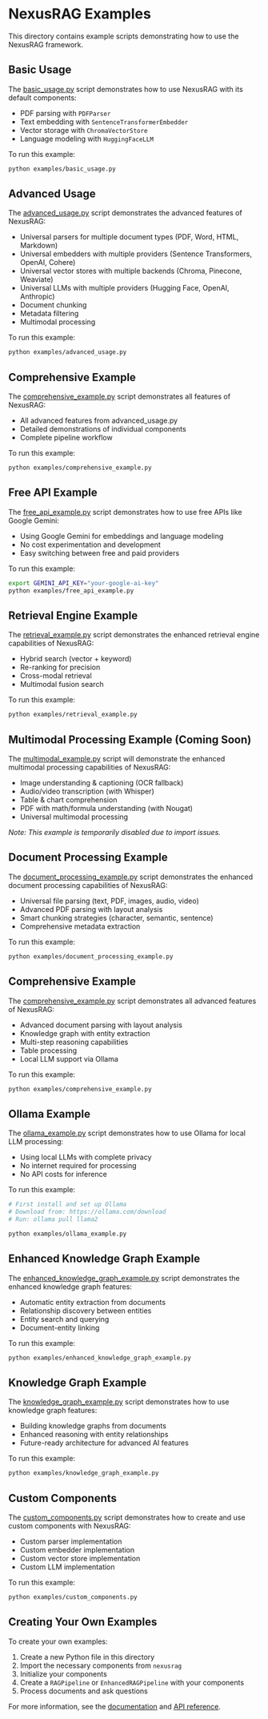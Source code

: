 # NexusRAG Examples

This directory contains example scripts demonstrating how to use the NexusRAG framework.

## Basic Usage

The [basic_usage.py](basic_usage.py) script demonstrates how to use NexusRAG with its default components:

- PDF parsing with `PDFParser`
- Text embedding with `SentenceTransformerEmbedder`
- Vector storage with `ChromaVectorStore`
- Language modeling with `HuggingFaceLLM`

To run this example:

```bash
python examples/basic_usage.py
```

## Advanced Usage

The [advanced_usage.py](advanced_usage.py) script demonstrates the advanced features of NexusRAG:

- Universal parsers for multiple document types (PDF, Word, HTML, Markdown)
- Universal embedders with multiple providers (Sentence Transformers, OpenAI, Cohere)
- Universal vector stores with multiple backends (Chroma, Pinecone, Weaviate)
- Universal LLMs with multiple providers (Hugging Face, OpenAI, Anthropic)
- Document chunking
- Metadata filtering
- Multimodal processing

To run this example:

```bash
python examples/advanced_usage.py
```

## Comprehensive Example

The [comprehensive_example.py](comprehensive_example.py) script demonstrates all features of NexusRAG:

- All advanced features from advanced_usage.py
- Detailed demonstrations of individual components
- Complete pipeline workflow

To run this example:

```bash
python examples/comprehensive_example.py
```

## Free API Example

The [free_api_example.py](free_api_example.py) script demonstrates how to use free APIs like Google Gemini:

- Using Google Gemini for embeddings and language modeling
- No cost experimentation and development
- Easy switching between free and paid providers

To run this example:

```bash
export GEMINI_API_KEY="your-google-ai-key"
python examples/free_api_example.py
```

## Retrieval Engine Example

The [retrieval_example.py](retrieval_example.py) script demonstrates the enhanced retrieval engine capabilities of NexusRAG:

- Hybrid search (vector + keyword)
- Re-ranking for precision
- Cross-modal retrieval
- Multimodal fusion search

To run this example:

```bash
python examples/retrieval_example.py
```

## Multimodal Processing Example (Coming Soon)

The [multimodal_example.py](multimodal_example.py) script will demonstrate the enhanced multimodal processing capabilities of NexusRAG:

- Image understanding & captioning (OCR fallback)
- Audio/video transcription (with Whisper)
- Table & chart comprehension
- PDF with math/formula understanding (with Nougat)
- Universal multimodal processing

*Note: This example is temporarily disabled due to import issues.*

## Document Processing Example

The [document_processing_example.py](document_processing_example.py) script demonstrates the enhanced document processing capabilities of NexusRAG:

- Universal file parsing (text, PDF, images, audio, video)
- Advanced PDF parsing with layout analysis
- Smart chunking strategies (character, semantic, sentence)
- Comprehensive metadata extraction

To run this example:

```bash
python examples/document_processing_example.py
```

## Comprehensive Example

The [comprehensive_example.py](comprehensive_example.py) script demonstrates all advanced features of NexusRAG:

- Advanced document parsing with layout analysis
- Knowledge graph with entity extraction
- Multi-step reasoning capabilities
- Table processing
- Local LLM support via Ollama

To run this example:

```bash
python examples/comprehensive_example.py
```

## Ollama Example

The [ollama_example.py](ollama_example.py) script demonstrates how to use Ollama for local LLM processing:

- Using local LLMs with complete privacy
- No internet required for processing
- No API costs for inference

To run this example:

```bash
# First install and set up Ollama
# Download from: https://ollama.com/download
# Run: ollama pull llama2

python examples/ollama_example.py
```

## Enhanced Knowledge Graph Example

The [enhanced_knowledge_graph_example.py](enhanced_knowledge_graph_example.py) script demonstrates the enhanced knowledge graph features:

- Automatic entity extraction from documents
- Relationship discovery between entities
- Entity search and querying
- Document-entity linking

To run this example:

```bash
python examples/enhanced_knowledge_graph_example.py
```

## Knowledge Graph Example

The [knowledge_graph_example.py](knowledge_graph_example.py) script demonstrates how to use knowledge graph features:

- Building knowledge graphs from documents
- Enhanced reasoning with entity relationships
- Future-ready architecture for advanced AI features

To run this example:

```bash
python examples/knowledge_graph_example.py
```

## Custom Components

The [custom_components.py](custom_components.py) script demonstrates how to create and use custom components with NexusRAG:

- Custom parser implementation
- Custom embedder implementation
- Custom vector store implementation
- Custom LLM implementation

To run this example:

```bash
python examples/custom_components.py
```

## Creating Your Own Examples

To create your own examples:

1. Create a new Python file in this directory
2. Import the necessary components from `nexusrag`
3. Initialize your components
4. Create a `RAGPipeline` or `EnhancedRAGPipeline` with your components
5. Process documents and ask questions

For more information, see the [documentation](../docs/) and [API reference](../docs/api/).
